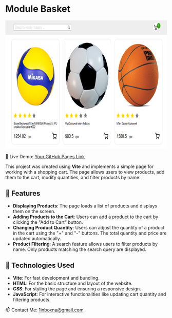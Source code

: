 # Module Basket
<p align="center">
  <img src="img/Screenshot_11.png" alt="Image 1" width="1000" height="400">
 
</p>

🔗 Live Demo:  [Your GitHub Pages Link](https://alexsand-r.github.io/module-basket/)

This project was created using **Vite** and implements a simple page for working with a shopping cart. The page allows users to view products, add them to the cart, modify quantities, and filter products by name.

## 🛒 Features

- **Displaying Products**: The page loads a list of products and displays them on the screen.
- **Adding Products to the Cart**: Users can add a product to the cart by clicking the "Add to Cart" button.
- **Changing Product Quantity**: Users can adjust the quantity of a product in the cart using the "+" and "-" buttons. The total quantity and price are updated automatically.
- **Product Filtering**: A search feature allows users to filter products by name. Only products matching the search query are displayed.



## 🔧 Technologies Used

- **Vite**: For fast development and bundling.
- **HTML**: For the basic structure and layout of the website.
- **CSS**: For styling the page and ensuring a responsive design.
- **JavaScript**: For interactive functionalities like updating cart quantity and filtering products.

📫 Contact Me:
1inboxna@gmail.com

